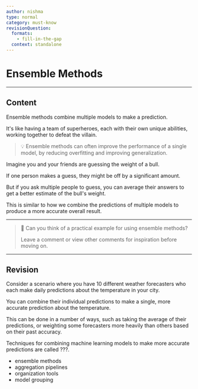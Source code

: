 ```yaml
---
author: nishma
type: normal
category: must-know
revisionQuestion:
  formats:
    - fill-in-the-gap
  context: standalone
---
```

# Ensemble Methods

---
## Content

Ensemble methods combine multiple models to make a prediction.

It's like having a team of superheroes, each with their own unique abilities, working together to defeat the villain.

> 💡 Ensemble methods can often improve the performance of a single model, by reducing overfitting and improving generalization.

Imagine you and your friends are guessing the weight of a bull.

If one person makes a guess, they might be off by a significant amount. 

But if you ask multiple people to guess, you can average their answers to get a better estimate of the bull's weight. 

This is similar to how we combine the predictions of multiple models to produce a more accurate overall result.

---

> 💬 Can you think of a practical example for using ensemble methods?
>
> Leave a comment or view other comments for inspiration before moving on.

---
## Revision

Consider a scenario where you have 10 different weather forecasters who each make daily predictions about the temperature in your city. 

You can combine their individual predictions to make a single, more accurate prediction about the temperature. 

This can be done in a number of ways, such as taking the average of their predictions, or weighting some forecasters more heavily than others based on their past accuracy.

Techniques for combining machine learning models to make more accurate predictions are called ???.

- ensemble methods
- aggregation pipelines
- organization tools
- model grouping